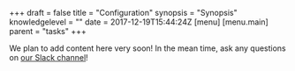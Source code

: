 +++
draft = false
title = "Configuration"
synopsis = "Synopsis"
knowledgelevel = ""
date = 2017-12-19T15:44:24Z
[menu]
  [menu.main]
    parent = "tasks"
+++

We plan to add content here very soon! In the mean time, ask any questions on [our Slack channel](https://join.slack.com/t/dotmesh-community/shared_invite/enQtMjU0NzczMTQ2MDgxLTM0MGJhNDcxNWQ4ZWE0OWMxMTE4NDg4ZmY5ZDRiMmQyYzIwYTIyMWNiYTIxMWMyMGUzNDI5YTc0N2JiMzg5OGE)!
